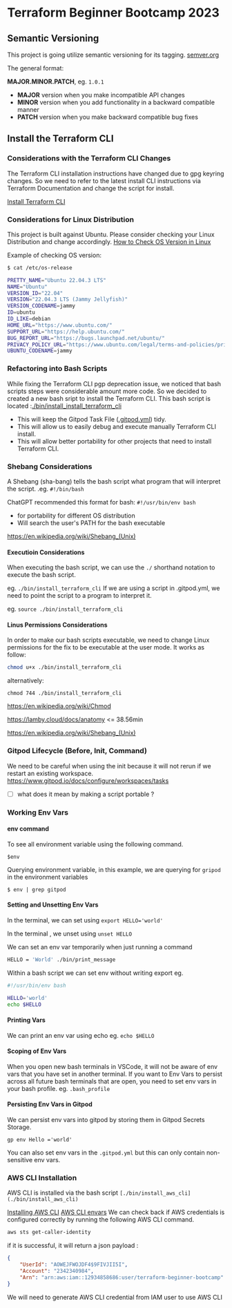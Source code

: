 # Terraform Beginner Bootcamp 2023

## Semantic Versioning

This project is going utilize semantic versioning for its tagging.
[semver.org](https://semver.org/)

The general format:

 **MAJOR.MINOR.PATCH**, eg. `1.0.1`

- **MAJOR** version when you make incompatible API changes
- **MINOR** version when you add functionality in a backward compatible manner
- **PATCH** version when you make backward compatible bug fixes


## Install the Terraform CLI

### Considerations with the Terraform CLI Changes
The Terraform CLI installation instructions have changed due to gpg keyring changes. So we need to refer to the latest install CLI instructions via Terraform Documentation and change the script for install. 

[Install Terraform CLI](https://developer.hashicorp.com/terraform/tutorials/aws-get-started/install-cli)

### Considerations for Linux Distribution
This project is built against Ubuntu. 
Please consider checking your Linux Distribution and change accordingly.
[How to Check OS Version in Linux](https://www.cyberciti.biz/faq/how-to-check-os-version-in-linux-command-line/)

Example of checking OS version:
```sh
$ cat /etc/os-release

PRETTY_NAME="Ubuntu 22.04.3 LTS"
NAME="Ubuntu"
VERSION_ID="22.04"
VERSION="22.04.3 LTS (Jammy Jellyfish)"
VERSION_CODENAME=jammy
ID=ubuntu
ID_LIKE=debian
HOME_URL="https://www.ubuntu.com/"
SUPPORT_URL="https://help.ubuntu.com/"
BUG_REPORT_URL="https://bugs.launchpad.net/ubuntu/"
PRIVACY_POLICY_URL="https://www.ubuntu.com/legal/terms-and-policies/privacy-policy"
UBUNTU_CODENAME=jammy
```
### Refactoring into Bash Scripts

While fixing the Terraform CLI pgp deprecation issue, we noticed that bash scripts steps were considerable amount more code. So we decided to created a new bash sript to install the Terraform CLI.
This bash script is located :[./bin/install_install_terraform_cli](./bin/install_terraform_cli.sh)
 - This will keep the Gitpod Task File ([.gitpod.yml](./.gitpod.yml)) tidy.
 - This will allow us to easily debug and execute manually Terraform CLI install.
 - This will allow better portability for other projects that need to install Terraform CLI.

### Shebang Considerations

A Shebang (sha-bang) tells the bash script what program that will interpret the script. .eg. `#!/bin/bash`

ChatGPT recommended this format for bash: `#!/usr/bin/env bash`
- for portability for different OS distribution
- Will search the user's PATH for the bash executable

https://en.wikipedia.org/wiki/Shebang_(Unix)
#### Executioin Considerations

When executing the bash script, we can use the `./` shorthand notation to execute the bash script.

eg. `./bin/install_terraform_cli`
If we are using a script in .gitpod.yml, we need to point the script to a program to interpret it.

eg. `source ./bin/install_terraform_cli`

#### Linus Permissions Considerations 
In order to make our bash scripts executable, we need to change Linux permissions for the fix to be executable at the user mode. It works as follow:

```sh
chmod u+x ./bin/install_terraform_cli
```
alternatively:
```
chmod 744 ./bin/install_terraform_cli
```

https://en.wikipedia.org/wiki/Chmod

https://lamby.cloud/docs/anatomy <= 38.56min 

https://en.wikipedia.org/wiki/Shebang_(Unix)

### Gitpod Lifecycle (Before, Init, Command)
We need to be careful when using the init because it will not rerun if we restart an existing workspace.
https://www.gitpod.io/docs/configure/workspaces/tasks

- [ ] what does it mean by making a script portable ?

### Working Env Vars

#### env command
To see all environment variable using the following command.

```
$env
```

Querying environment variable, in this example, we are querying for `gripod` in the environment variables
```
$ env | grep gitpod
```

#### Setting and Unsetting Env Vars

In the terminal, we can set using `export HELLO='world'`

In the terminal , we unset using `unset HELLO`

We can set an env var temporarily when just running a command

```sh
HELLO = 'World' ./bin/print_message
```
Within a bash script we can set env without writing export eg.

```sh
#!/usr/bin/env bash

HELLO='world'
echo $HELLO
```

#### Printing Vars

We can print an env var using echo eg. `echo $HELLO`

#### Scoping of Env Vars

When you open new bash terminals in VSCode, it will not be aware of env vars that you have set in another terminal.
If you want to Env Vars to persist across all future bash terminals that are open, you need to set env vars in your bash profile. eg. `.bash_profile`

#### Persisting Env Vars in Gitpod

We can persist env vars into gitpod by storing them in Gitpod Secrets Storage.
```
gp env Hello ='world'
```

You can also set env vars in the `.gitpod.yml` but this can only contain non-sensitive env vars.

### AWS CLI Installation

AWS CLI is installed via the bash script `[./bin/install_aws_cli](./bin/install_aws_cli)`

[Installing AWS CLI](https://docs.aws.amazon.com/cli/latest/userguide/getting-started-install.html)
[AWS CLI envars](https://docs.aws.amazon.com/cli/latest/userguide/cli-configure-envvars.html)
We can check back if AWS credentials is configured correctly by running the following AWS CLI command.

```sh
aws sts get-caller-identity
```
if it is successful, it will return a json payload :

```json
{
    "UserId": "AOWEJFWOJDF4$9FIVJII5I",
    "Account": "2342340984",
    "Arn": "arn:aws:iam::12934858686:user/terraform-beginner-bootcamp"
}
```

We will need to generate AWS CLI credential from IAM user to use AWS CLI